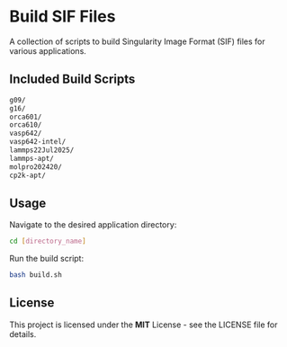 # Build SIF Files

A collection of scripts to build Singularity Image Format (SIF) files for various applications.

## Included Build Scripts

```bash
g09/
g16/
orca601/
orca610/
vasp642/
vasp642-intel/
lammps22Jul2025/
lammps-apt/
molpro202420/
cp2k-apt/
```

## Usage

Navigate to the desired application directory:

```bash
cd [directory_name]
```

Run the build script:

```bash
bash build.sh
```

## License
This project is licensed under the **MIT** License - see the LICENSE file for details.
